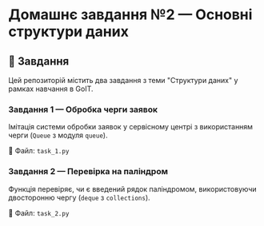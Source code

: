 # Домашнє завдання №2 — Основні структури даних

## 📌 Завдання

Цей репозиторій містить два завдання з теми "Структури даних" у рамках навчання в GoIT.

### Завдання 1 — Обробка черги заявок
Імітація системи обробки заявок у сервісному центрі з використанням черги (`Queue` з модуля `queue`).

📄 Файл: `task_1.py`

### Завдання 2 — Перевірка на паліндром
Функція перевіряє, чи є введений рядок паліндромом, використовуючи двосторонню чергу (`deque` з `collections`).

📄 Файл: `task_2.py`
